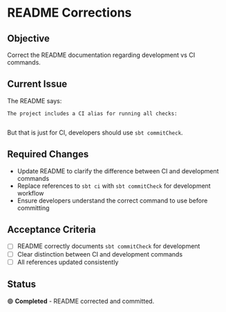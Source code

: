 # README Corrections

## Objective
Correct the README documentation regarding development vs CI commands.

## Current Issue
The README says:
```
The project includes a CI alias for running all checks:
```
```
```
But that is just for CI, developers should use `sbt commitCheck`.

## Required Changes
- Update README to clarify the difference between CI and development commands
- Replace references to `sbt ci` with `sbt commitCheck` for development workflow
- Ensure developers understand the correct command to use before committing

## Acceptance Criteria
- [ ] README correctly documents `sbt commitCheck` for development
- [ ] Clear distinction between CI and development commands
- [ ] All references updated consistently

## Status
🟢 **Completed** - README corrected and committed.